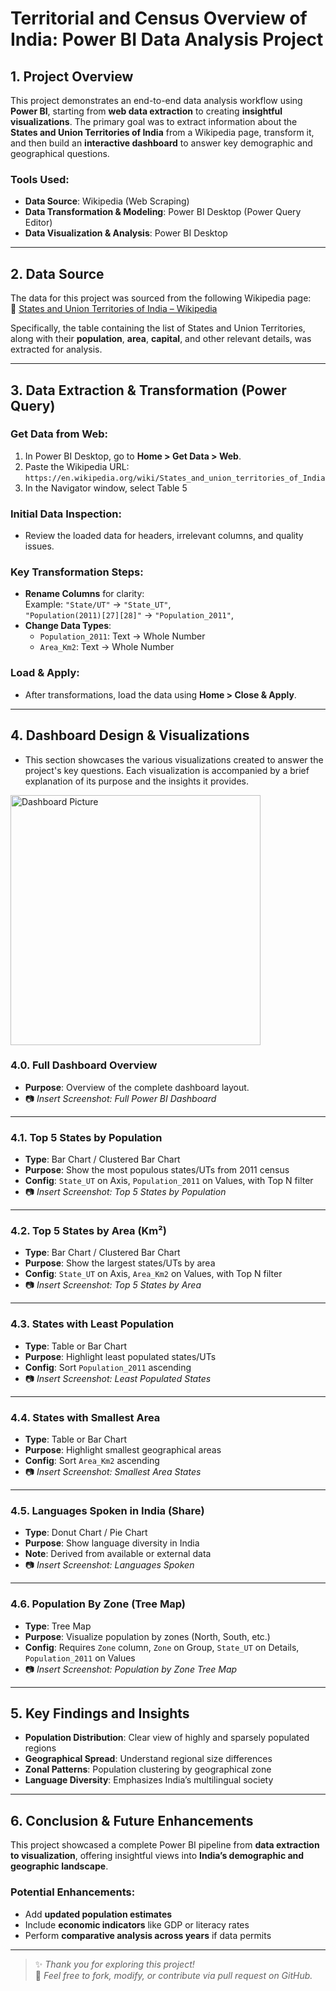 # Territorial and Census Overview of India: Power BI Data Analysis Project

## 1. Project Overview

This project demonstrates an end-to-end data analysis workflow using **Power BI**, starting from **web data extraction** to creating **insightful visualizations**. The primary goal was to extract information about the **States and Union Territories of India** from a Wikipedia page, transform it, and then build an **interactive dashboard** to answer key demographic and geographical questions.

### Tools Used:
- **Data Source**: Wikipedia (Web Scraping)
- **Data Transformation & Modeling**: Power BI Desktop (Power Query Editor)
- **Data Visualization & Analysis**: Power BI Desktop

---

## 2. Data Source

The data for this project was sourced from the following Wikipedia page:  
🔗 [States and Union Territories of India – Wikipedia](https://en.wikipedia.org/wiki/States_and_union_territories_of_India)

Specifically, the table containing the list of States and Union Territories, along with their **population**, **area**, **capital**, and other relevant details, was extracted for analysis.

---

## 3. Data Extraction & Transformation (Power Query)

### Get Data from Web:
1. In Power BI Desktop, go to **Home > Get Data > Web**.
2. Paste the Wikipedia URL:  
   `https://en.wikipedia.org/wiki/States_and_union_territories_of_India`
3. In the Navigator window, select Table 5

### Initial Data Inspection:
- Review the loaded data for headers, irrelevant columns, and quality issues.

### Key Transformation Steps:
- **Rename Columns** for clarity:  
  Example: `"State/UT"` → `"State_UT"`,  
  `"Population(2011)[27][28]"` → `"Population_2011"`,  
- **Change Data Types**:
  - `Population_2011`: Text -> Whole Number
  - `Area_Km2`: Text -> Whole Number 
### Load & Apply:
- After transformations, load the data using **Home > Close & Apply**.

---

## 4. Dashboard Design & Visualizations
 - This section showcases the various visualizations created to answer the project's key questions. Each visualization is accompanied by a brief explanation of its purpose and the insights it provides.

<img src="./Screenshots/Dashboard_Picture.png" alt="Dashboard Picture" width="400"/>

### 4.0. Full Dashboard Overview
- **Purpose**: Overview of the complete dashboard layout.
- 📷 _Insert Screenshot: Full Power BI Dashboard_

---

### 4.1. Top 5 States by Population
- **Type**: Bar Chart / Clustered Bar Chart  
- **Purpose**: Show the most populous states/UTs from 2011 census  
- **Config**: `State_UT` on Axis, `Population_2011` on Values, with Top N filter  
- 📷 _Insert Screenshot: Top 5 States by Population_

---

### 4.2. Top 5 States by Area (Km²)
- **Type**: Bar Chart / Clustered Bar Chart  
- **Purpose**: Show the largest states/UTs by area  
- **Config**: `State_UT` on Axis, `Area_Km2` on Values, with Top N filter  
- 📷 _Insert Screenshot: Top 5 States by Area_

---

### 4.3. States with Least Population
- **Type**: Table or Bar Chart  
- **Purpose**: Highlight least populated states/UTs  
- **Config**: Sort `Population_2011` ascending  
- 📷 _Insert Screenshot: Least Populated States_

---

### 4.4. States with Smallest Area
- **Type**: Table or Bar Chart  
- **Purpose**: Highlight smallest geographical areas  
- **Config**: Sort `Area_Km2` ascending  
- 📷 _Insert Screenshot: Smallest Area States_

---

### 4.5. Languages Spoken in India (Share)
- **Type**: Donut Chart / Pie Chart  
- **Purpose**: Show language diversity in India  
- **Note**: Derived from available or external data  
- 📷 _Insert Screenshot: Languages Spoken_

---

### 4.6. Population By Zone (Tree Map)
- **Type**: Tree Map  
- **Purpose**: Visualize population by zones (North, South, etc.)  
- **Config**: Requires `Zone` column, `Zone` on Group, `State_UT` on Details, `Population_2011` on Values  
- 📷 _Insert Screenshot: Population by Zone Tree Map_

---

## 5. Key Findings and Insights

- **Population Distribution**: Clear view of highly and sparsely populated regions
- **Geographical Spread**: Understand regional size differences
- **Zonal Patterns**: Population clustering by geographical zone
- **Language Diversity**: Emphasizes India’s multilingual society

---

## 6. Conclusion & Future Enhancements

This project showcased a complete Power BI pipeline from **data extraction to visualization**, offering insightful views into **India’s demographic and geographic landscape**.

### Potential Enhancements:
- Add **updated population estimates**
- Include **economic indicators** like GDP or literacy rates
- Perform **comparative analysis across years** if data permits

---

> ✨ _Thank you for exploring this project!_  
> 📌 *Feel free to fork, modify, or contribute via pull request on GitHub.*
